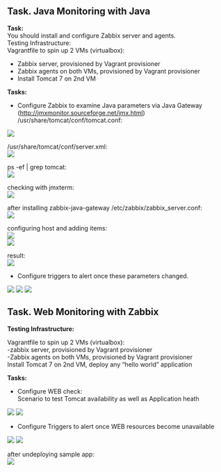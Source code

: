 ## Task. Java Monitoring with Java

**Task:**  
You should install and configure Zabbix server and agents.  
Testing Infrastructure:  
  Vagrantfile to spin up 2 VMs (virtualbox):  
   - Zabbix server, provisioned by Vagrant provisioner  
   - Zabbix agents on both VMs, provisioned by Vagrant provisioner  
   - Install Tomcat 7 on 2nd VM  

**Tasks:**
  * Configure Zabbix to examine Java parameters via Java Gateway (http://jmxmonitor.sourceforge.net/jmx.html)  
  /usr/share/tomcat/conf/tomcat.conf:  
  <img src="images/1-1.png">

  /usr/share/tomcat/conf/server.xml:  
  <img src="images/1-2.png">

  ps -ef | grep tomcat:  
  <img src="images/1-3.png">

  checking with jmxterm:  
  <img src="images/1-4.png">

  after installing zabbix-java-gateway
  /etc/zabbix/zabbix_server.conf:  
  <img src="images/1-5.png">

 configuring host and adding items:  
 <img src="images/1-6.png">  
 <img src="images/1-7.png">

 result:  
 <img src="images/1-8.png">

  * Configure triggers to alert once these parameters changed.
 <img src="images/1-9.png">  
 <img src="images/1-10.png">  
 <img src="images/1-11.png">  

## Task. Web Monitoring with Zabbix

**Testing Infrastructure:**  

  Vagrantfile to spin up 2 VMs (virtualbox):  
    -zabbix server, provisioned by Vagrant provisioner  
    -Zabbix agents on both VMs, provisioned by Vagrant provisioner  
  Install Tomcat 7 on 2nd VM, deploy any “hello world” application  

 **Tasks:**
  * Configure WEB check:  
  Scenario to test Tomcat availability as well as Application heath  
  <img src="images/2-1.png">  
  <img src="images/2-2.png">  

  * Configure Triggers to alert once WEB resources become unavailable  
  <img src="images/2-3.png">
  <img src="images/2-4.png">   

  after undeploying sample app:  
  <img src="images/2-6.png">
